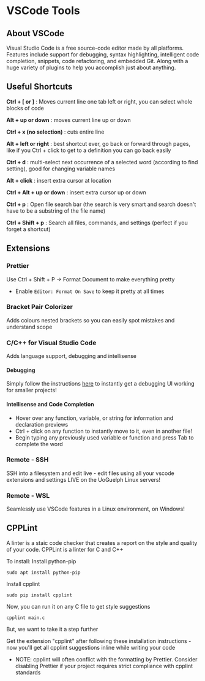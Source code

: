 # VSCode Tools

## About VSCode
Visual Studio Code is a free source-code editor made by all platforms. Features include support for debugging, syntax highlighting, intelligent code completion, snippets, code refactoring, and embedded Git. Along with a huge variety of plugins to help you accomplish just about anything.

## Useful Shortcuts
**Ctrl + [ or ]** : Moves current line one tab left or right, you can select whole blocks of code

**Alt + up or down** : moves current line up or down

**Ctrl + x (no selection)** : cuts entire line

**Alt + left or right** : best shortcut ever, go back or forward through pages, like if you Ctrl + click to get to a definition you can go back easily

**Ctrl + d** : multi-select next occurrence of a selected word (according to find setting), good for changing variable names

**Alt + click** : insert extra cursor at location

**Ctrl + Alt + up or down** : insert extra cursor up or down

**Ctrl + p** : Open file search bar (the search is very smart and search doesn't have to be a substring of the file name)

**Ctrl + Shift + p** : Search all files, commands, and settings (perfect if you forget a shortcut)

## Extensions

### Prettier
Use Ctrl + Shift + P -> Format Document to make everything pretty
- Enable `Editor: Format On Save` to keep it pretty at all times

### Bracket Pair Colorizer
Adds colours nested brackets so you can easily spot mistakes and understand scope

### C/C++ for Visual Studio Code
Adds language support, debugging and intellisense
#### Debugging
Simply follow the instructions [here](https://code.visualstudio.com/docs/cpp/cpp-debug) to instantly get a debugging UI working for smaller projects!

#### Intellisense and Code Completion
- Hover over any function, variable, or string for information and declaration previews
- Ctrl + click on any function to instantly move to it, even in another file!
- Begin typing any previously used variable or function and press Tab to complete the word

### Remote - SSH
SSH into a filesystem and edit live - edit files using all your vscode extensions and settings LIVE on the UoGuelph Linux servers!

### Remote - WSL
Seamlessly use VSCode features in a Linux environment, on Windows!

## CPPLint
A linter is a staic code checker that creates a report on the style and quality of your code. CPPLint is a linter for C and C++

To install:
Install python-pip

`sudo apt install python-pip`

Install cpplint

`sudo pip install cpplint`

Now, you can run it on any C file to get style suggestions

`cpplint main.c`

But, we want to take it a step further

Get the extension "cpplint" after following these installation instructions - now you'll get all cpplint suggestions inline while writing your code

- NOTE: cpplint will often conflict with the formatting by Prettier. Consider disabling Prettier if your project requires strict compliance with cpplint standards
